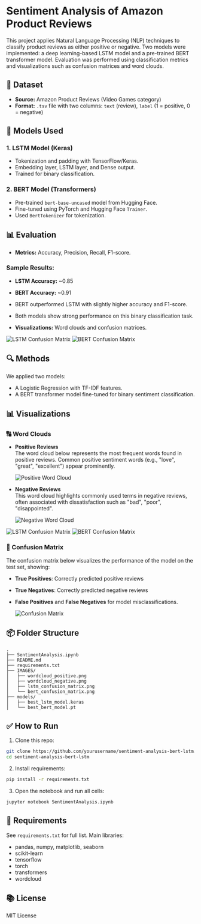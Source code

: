 # Sentiment Analysis of Amazon Product Reviews

This project applies Natural Language Processing (NLP) techniques to classify product reviews as either positive or negative. Two models were implemented: a deep learning-based LSTM model and a pre-trained BERT transformer model. Evaluation was performed using classification metrics and visualizations such as confusion matrices and word clouds.

## 📁 Dataset
- **Source:** Amazon Product Reviews (Video Games category)
- **Format:** `.tsv` file with two columns: `text` (review), `label` (1 = positive, 0 = negative)

## 🧠 Models Used

### 1. LSTM Model (Keras)
- Tokenization and padding with TensorFlow/Keras.
- Embedding layer, LSTM layer, and Dense output.
- Trained for binary classification.

### 2. BERT Model (Transformers)
- Pre-trained `bert-base-uncased` model from Hugging Face.
- Fine-tuned using PyTorch and Hugging Face `Trainer`.
- Used `BertTokenizer` for tokenization.

## 📊 Evaluation
- **Metrics:** Accuracy, Precision, Recall, F1-score.
### Sample Results:
- **LSTM Accuracy:** ~0.85
- **BERT Accuracy:** ~0.91

- BERT outperformed LSTM with slightly higher accuracy and F1-score.
- Both models show strong performance on this binary classification task.


- **Visualizations:** Word clouds and confusion matrices.


![LSTM Confusion Matrix](IMAGES/lstm_confusion_matrix.png)
![BERT Confusion Matrix](IMAGES/bert_confusion_matrix.png)

## 🔍 Methods

We applied two models:
- A Logistic Regression with TF-IDF features.
- A BERT transformer model fine-tuned for binary sentiment classification.

## 📊 Visualizations

### 🔠 Word Clouds

- **Positive Reviews**  
  The word cloud below represents the most frequent words found in positive reviews. Common positive sentiment words (e.g., "love", "great", "excellent") appear prominently.

  ![Positive Word Cloud](images/wordcloud_positive.png)

- **Negative Reviews**  
  This word cloud highlights commonly used terms in negative reviews, often associated with dissatisfaction such as "bad", "poor", "disappointed".

  ![Negative Word Cloud](images/wordcloud_negative.png)

  
![LSTM Confusion Matrix](images/lstm_confusion_matrix.png)
![BERT Confusion Matrix](images/bert_confusion_matrix.png)

### 🧮 Confusion Matrix

The confusion matrix below visualizes the performance of the model on the test set, showing:
- **True Positives**: Correctly predicted positive reviews
- **True Negatives**: Correctly predicted negative reviews
- **False Positives** and **False Negatives** for model misclassifications.

  ![Confusion Matrix](images/confusion_matrix.png)


## 📦 Folder Structure
```
.
├── SentimentAnalysis.ipynb
├── README.md
├── requirements.txt
├── IMAGES/
│   ├── wordcloud_positive.png
│   ├── wordcloud_negative.png
│   ├── lstm_confusion_matrix.png
│   └── bert_confusion_matrix.png
├── models/
│   ├── best_lstm_model.keras
│   └── best_bert_model.pt
```

## ✅ How to Run

1. Clone this repo:
```bash
git clone https://github.com/yourusername/sentiment-analysis-bert-lstm.git
cd sentiment-analysis-bert-lstm
```

2. Install requirements:
```bash
pip install -r requirements.txt
```

3. Open the notebook and run all cells:
```bash
jupyter notebook SentimentAnalysis.ipynb
```

## 🧾 Requirements
See `requirements.txt` for full list. Main libraries:
- pandas, numpy, matplotlib, seaborn
- scikit-learn
- tensorflow
- torch
- transformers
- wordcloud

## 📚 License
MIT License